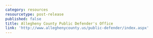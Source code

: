 ```yaml
---
category: resources
resourcetype: post-release
published: false
title: Allegheny County Public Defender's Office
link: 'http://www.alleghenycounty.us/public-defender/index.aspx'
---
```


